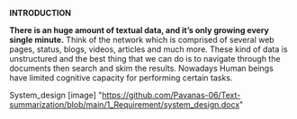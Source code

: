 **INTRODUCTION**

**There is an huge amount of textual data, and it’s only growing every single minute.**
Think of the network which is comprised of several web pages, status, blogs, videos, articles and much more.
These kind of data is unstructured and the best thing that we can do is to navigate through the documents then search and skim the results. Nowadays Human beings have limited cognitive capacity for performing certain tasks.



System_design
[image] "https://github.com/Pavanas-06/Text-summarization/blob/main/1_Requirement/system_design.docx"
